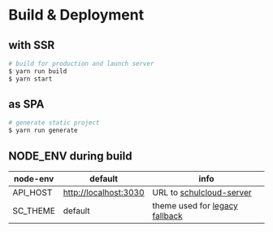 # Build & Deployment

## with SSR

```bash
# build for production and launch server
$ yarn run build
$ yarn start
```

## as SPA

```bash
# generate static project
$ yarn run generate
```

## NODE_ENV during build

| node-env | default                                        | info                                                                               |
| -------- | ---------------------------------------------- | ---------------------------------------------------------------------------------- |
| API_HOST | [http://localhost:3030](http://localhost:3030) | URL to [schulcloud-server](https://github.com/schul-cloud/schulcloud-server)       |
| SC_THEME | default                                        | theme used for [legacy fallback](https://github.com/schul-cloud/schulcloud-client) |
